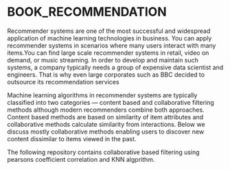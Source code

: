 # BOOK_RECOMMENDATION

Recommender systems are one of the most successful and widespread application of machine learning technologies in business.
You can apply recommender systems in scenarios where many users interact with many items.You can find large scale recommender systems in retail, video on demand, or music streaming. In order to develop and maintain such systems, a company typically needs a group of expensive data scientist and engineers. That is why even large corporates such as BBC decided to outsource its recommendation services

Machine learning algorithms in recommender systems are typically classified into two categories — content based and collaborative filtering methods although modern recommenders combine both approaches. Content based methods are based on similarity of item attributes and collaborative methods calculate similarity from interactions. Below we discuss mostly collaborative methods enabling users to discover new content dissimilar to items viewed in the past.

The following repository contains collaborative based filtering using pearsons coefficient correlation and KNN algprithm.

